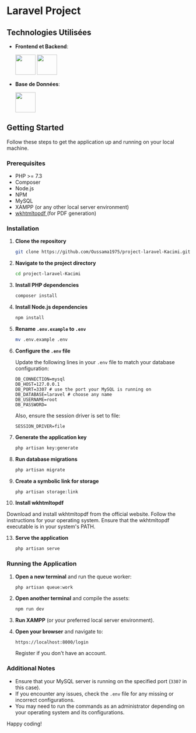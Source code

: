 # Laravel Project
## Technologies Utilisées

- **Frontend et Backend**:
    <div>
        <img src="https://cdn.jsdelivr.net/gh/devicons/devicon@latest/icons/tailwindcss/tailwindcss-original.svg" width=55 />
        <img src="https://cdn.jsdelivr.net/gh/devicons/devicon@latest/icons/laravel/laravel-original.svg" width=55 />
            
    </div>
- **Base de Données**:
  <div>
       <img src="https://cdn.jsdelivr.net/gh/devicons/devicon@latest/icons/mysql/mysql-original.svg" width=55 />
  </div>

## Getting Started

Follow these steps to get the application up and running on your local machine.

### Prerequisites

- PHP >= 7.3
- Composer
- Node.js
- NPM
- MySQL
- XAMPP (or any other local server environment)
- <a href="https://wkhtmltopdf.org/downloads.html"> wkhtmltopdf </a> (for PDF generation)

### Installation

1. **Clone the repository**
    ```sh
    git clone https://github.com/Oussama1975/project-laravel-Kacimi.git
    ```

2. **Navigate to the project directory**
    ```sh
    cd project-laravel-Kacimi
    ```

3. **Install PHP dependencies**
    ```sh
    composer install
    ```

4. **Install Node.js dependencies**
    ```sh
    npm install
    ```

5. **Rename `.env.example` to `.env`**
    ```sh
    mv .env.example .env
    ```

6. **Configure the `.env` file**

    Update the following lines in your `.env` file to match your database configuration:
    ```env
    DB_CONNECTION=mysql
    DB_HOST=127.0.0.1
    DB_PORT=3307 # use the port your MySQL is running on
    DB_DATABASE=laravel # choose any name
    DB_USERNAME=root
    DB_PASSWORD=
    ```

    Also, ensure the session driver is set to file:
    ```env
    SESSION_DRIVER=file
    ```

7. **Generate the application key**
    ```sh
    php artisan key:generate
    ```

8. **Run database migrations**
    ```sh
    php artisan migrate
    ```

9. **Create a symbolic link for storage**
    ```sh
    php artisan storage:link
    ```
10. **Install wkhtmltopdf**

Download and install wkhtmltopdf from the official website. Follow the instructions for your operating system. Ensure that the wkhtmltopdf executable is in your system's PATH.

13. **Serve the application**
    ```sh
    php artisan serve
    ```

### Running the Application

1. **Open a new terminal** and run the queue worker:
    ```sh
    php artisan queue:work
    ```

2. **Open another terminal** and compile the assets:
    ```sh
    npm run dev
    ```

3. **Run XAMPP** (or your preferred local server environment).

4. **Open your browser** and navigate to:
    ```
    https://localhost:8000/login
    ```
    Register if you don't have an account.

### Additional Notes

- Ensure that your MySQL server is running on the specified port (`3307` in this case).
- If you encounter any issues, check the `.env` file for any missing or incorrect configurations.
- You may need to run the commands as an administrator depending on your operating system and its configurations.

Happy coding!
